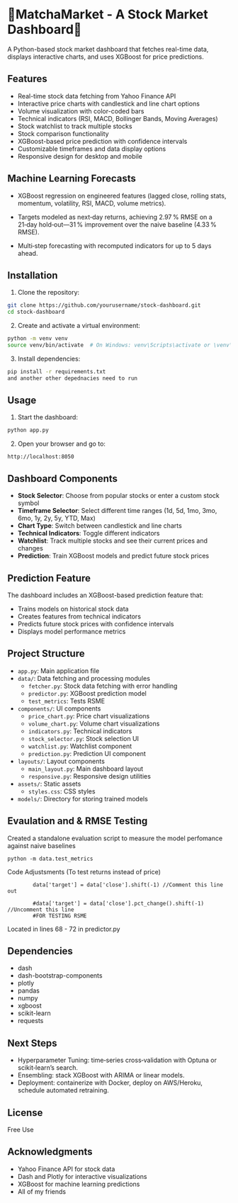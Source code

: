# 🍵MatchaMarket - A Stock Market Dashboard🍵

A Python-based stock market dashboard that fetches real-time data, displays interactive charts, and uses XGBoost for price predictions.

## Features

- Real-time stock data fetching from Yahoo Finance API
- Interactive price charts with candlestick and line chart options
- Volume visualization with color-coded bars
- Technical indicators (RSI, MACD, Bollinger Bands, Moving Averages)
- Stock watchlist to track multiple stocks
- Stock comparison functionality
- XGBoost-based price prediction with confidence intervals
- Customizable timeframes and data display options
- Responsive design for desktop and mobile

## Machine Learning Forecasts
- XGBoost regression on engineered features (lagged close, rolling stats, momentum, volatility, RSI, MACD, volume metrics).

- Targets modeled as next‑day returns, achieving 2.97 % RMSE on a 21‑day hold‑out—31 % improvement over the naive baseline (4.33 % RMSE).

- Multi‑step forecasting with recomputed indicators for up to 5 days ahead.
  
## Installation

1. Clone the repository:
```bash
git clone https://github.com/yourusername/stock-dashboard.git
cd stock-dashboard
```

2. Create and activate a virtual environment:
```bash
python -m venv venv
source venv/bin/activate  # On Windows: venv\Scripts\activate or \venv\Scripts\Activate.ps1
```

3. Install dependencies:
```bash
pip install -r requirements.txt
and another other depednacies need to run
```

## Usage

1. Start the dashboard:
```bash
python app.py
```

2. Open your browser and go to:
```
http://localhost:8050 
```

## Dashboard Components

- **Stock Selector**: Choose from popular stocks or enter a custom stock symbol
- **Timeframe Selector**: Select different time ranges (1d, 5d, 1mo, 3mo, 6mo, 1y, 2y, 5y, YTD, Max)
- **Chart Type**: Switch between candlestick and line charts
- **Technical Indicators**: Toggle different indicators
- **Watchlist**: Track multiple stocks and see their current prices and changes
- **Prediction**: Train XGBoost models and predict future stock prices

## Prediction Feature

The dashboard includes an XGBoost-based prediction feature that:
- Trains models on historical stock data
- Creates features from technical indicators
- Predicts future stock prices with confidence intervals
- Displays model performance metrics

## Project Structure

- `app.py`: Main application file
- `data/`: Data fetching and processing modules
  - `fetcher.py`: Stock data fetching with error handling
  - `predictor.py`: XGBoost prediction model
  - `test_metrics`: Tests RSME 
- `components/`: UI components
  - `price_chart.py`: Price chart visualizations
  - `volume_chart.py`: Volume chart visualizations
  - `indicators.py`: Technical indicators
  - `stock_selector.py`: Stock selection UI
  - `watchlist.py`: Watchlist component
  - `prediction.py`: Prediction UI component
- `layouts/`: Layout components
  - `main_layout.py`: Main dashboard layout
  - `responsive.py`: Responsive design utilities
- `assets/`: Static assets
  - `styles.css`: CSS styles
- `models/`: Directory for storing trained models

## Evaulation and & RMSE Testing 
Created a standalone evaluation script to measure the model perfomance against naive baselines

```python -m data.test_metrics```

Code Adjustsments (To test returns instead of price)
```  # Target variable (next day's closing price)
        data['target'] = data['close'].shift(-1) //Comment this line out
        
        #data['target'] = data['close'].pct_change().shift(-1) //Uncomment this line
        #FOR TESTING RSME
```
Located in lines 68 - 72 in predictor.py 

## Dependencies

- dash
- dash-bootstrap-components
- plotly
- pandas
- numpy
- xgboost
- scikit-learn
- requests

## Next Steps

- Hyperparameter Tuning: time‑series cross‑validation with Optuna or scikit‑learn’s search.
- Ensembling: stack XGBoost with ARIMA or linear models.
- Deployment: containerize with Docker, deploy on AWS/Heroku, schedule automated retraining.
  
## License

Free Use

## Acknowledgments

- Yahoo Finance API for stock data
- Dash and Plotly for interactive visualizations
- XGBoost for machine learning predictions
- All of my friends
